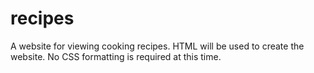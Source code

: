 # recipes
A website for viewing cooking recipes. 
HTML will be used to create the website. 
No CSS formatting is required at this time.